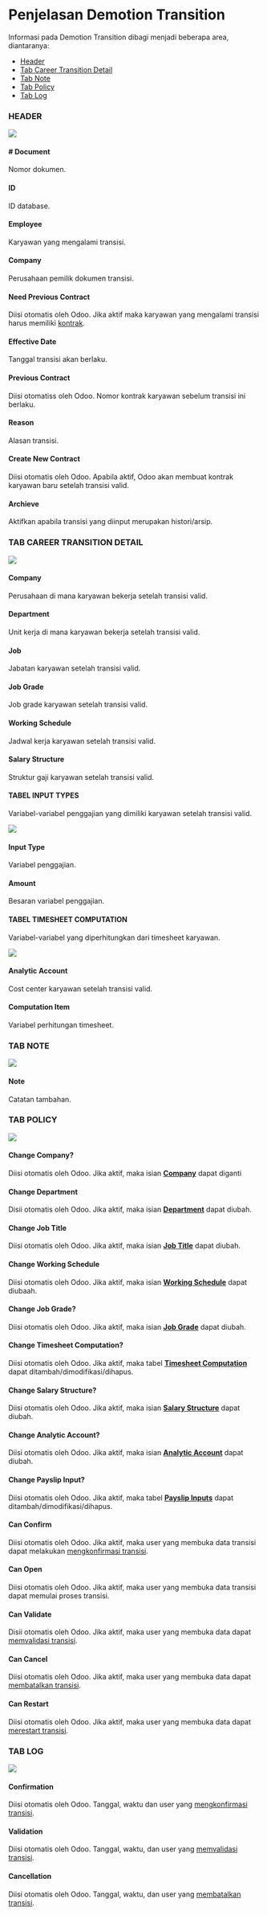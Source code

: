 # Penjelasan Demotion Transition

Informasi pada Demotion Transition dibagi menjadi beberapa area, diantaranya:
* [Header](#bagian-header)
* [Tab Career Transition Detail](#tab-career)
* [Tab Note](#tab-note)
* [Tab Policy](#tab-policy)
* [Tab Log](#tab-log)

### <a name="bagian-header">HEADER</a>

![](../../img/demotion-transition/header.png)

#### <a name="field-document"># Document</a>

Nomor dokumen.

#### <a name="field-id">ID</a>

ID database.

#### <a name="field-employee">Employee</a>

Karyawan yang mengalami transisi.

#### <a name="field-company">Company</a>

Perusahaan pemilik dokumen transisi.

#### <a name="field-previous-contract">Need Previous Contract</a>

Diisi otomatis oleh Odoo. Jika aktif maka karyawan yang mengalami transisi harus memiliki [kontrak](../employee-contract.md).

#### <a name="field-effective-date">Effective Date</a>

Tanggal transisi akan berlaku.

#### <a name="field-previous-contract">Previous Contract</a>

Diisi otomatiss oleh Odoo. Nomor kontrak karyawan sebelum transisi ini berlaku.

#### <a name="field-reason">Reason</a>

Alasan transisi.

#### <a name="field-create-new-contract">Create New Contract</a>

Diisi otomatis oleh Odoo. Apabila aktif, Odoo akan membuat kontrak karyawan baru setelah transisi valid.

#### <a name="field-archieve">Archieve</a>

Aktifkan apabila transisi yang diinput merupakan histori/arsip.

### <a name="tab-career">TAB CAREER TRANSITION DETAIL</a>

![](../../img/demotion-transition/transition-detail-1.png)

#### <a name="field-transisi-company">Company</a>

Perusahaan di mana karyawan bekerja setelah transisi valid.

#### <a name="field-transisi-department">Department</a>

Unit kerja di mana karyawan bekerja setelah transisi valid.

#### <a name="field-transisi-job">Job</a>

Jabatan karyawan setelah transisi valid.

#### <a name="field-transisi-job-grade">Job Grade</a>

Job grade karyawan setelah transisi valid.

#### <a name="field-transisi-working-schedule">Working Schedule</a>

Jadwal kerja karyawan setelah transisi valid.

#### <a name="field-transisi-salary-structure">Salary Structure</a>

Struktur gaji karyawan setelah transisi valid.

#### <a name="tabel-input-types">TABEL INPUT TYPES</a>

Variabel-variabel penggajian yang dimiliki karyawan setelah transisi valid.

![](../../img/demotion-transition/transition-detail-2.png)

#### <a name="field-transisi-input-type">Input Type</a>

Variabel penggajian.

#### <a name="field-transisi-input-type-amount">Amount</a>

Besaran variabel penggajian.

#### <a name="tabel-timesheet-computation">TABEL TIMESHEET COMPUTATION</a>

Variabel-variabel yang diperhitungkan dari timesheet karyawan.

![](../../img/demotion-transition/transition-detail-3.png)

#### <a name="field-transisi-analytic-account">Analytic Account</a>

Cost center karyawan setelah transisi valid.

#### <a name="field-transisi-computation-item">Computation Item</a>

Variabel perhitungan timesheet.

### <a name="tab-note">TAB NOTE</a>

![](../../img/demotion-transition/note.png)

#### <a name="field-note">Note</a>

Catatan tambahan.

### <a name="tab-policy">TAB POLICY</a>

![](../../img/demotion-transition/policy.png)

#### <a name="field-change-company">Change Company?</a>

Diisi otomatis oleh Odoo. Jika aktif, maka isian [**Company**](#field-transisi-company) dapat diganti

#### <a name="field-change-department">Change Department</a>

Disii otomatis oleh Odoo. Jika aktif, maka isian [**Department**](#field-transisi-department) dapat diubah.

#### <a name="field-change-job-title">Change Job Title</a>

Diisi otomatis oleh Odoo. Jika aktif, maka isian [**Job Title**](#field-transisi-job) dapat diubah.

#### <a name="field-change-working-schedule">Change Working Schedule</a>

Diisi otomatis oleh Odoo. Jika aktif, maka isian [**Working Schedule**](field-transisi-working-schedule) dapat diubaah.

#### <a name="field-change-job-grade">Change Job Grade?</a>

Diisi otomatis oleh Odoo. Jika aktif, maka isian [**Job Grade**](#field-transisi-job-grade) dapat diubah.

#### <a name="field-change-timesheet-computation">Change Timesheet Computation?</a>

Diisi otomatis oleh Odoo. Jika aktif, maka tabel [**Timesheet Computation**](#tabel-timesheet-computation) dapat ditambah/dimodifikasi/dihapus.

#### <a name="field-change-salary-structure">Change Salary Structure?</a>

Diisi otomatis oleh Odoo. Jika aktif, maka isian [**Salary Structure**](#field-transisi-salary-structure) dapat diubah.

#### <a name="field-change-analytic-account">Change Analytic Account?</a>

Diisi otomatis oleh Odoo. Jika aktif, maka isian [**Analytic Account**](#field-transisi-analytic-account) dapat diubah.

#### <a name="field-change-payslip-input">Change Payslip Input?</a>

Diisi otomatis oleh Odoo. Jika aktif, maka tabel [**Payslip Inputs**](#tabel-input-types) dapat ditambah/dimodifikasi/dihapus.

#### <a name="field-change-can-confirm">Can Confirm</a>

Diisi otomatis oleh Odoo. Jika aktif, maka user yang membuka data transisi dapat melakukan [mengkonfirmasi transisi](./mengkonfirmasi.md).

#### <a name="field-change-can-open">Can Open</a>

Diisi otomatis oleh Odoo. Jika aktif, maka user yang membuka data transisi dapat memulai proses transisi.

#### <a name="field-change-can-validate">Can Validate</a>

Disii otomatis oleh Odoo. Jika aktif, maka user yang membuka data dapat [memvalidasi transisi](./memvalidasi.md).

#### <a name="field-change-can-cancel">Can Cancel</a>

Diisi otomatis oleh Odoo. Jika aktif, maka user yang membuka data dapat [membatalkan transisi](./membatalkan.md).

#### <a name="field-change-can-restart">Can Restart</a>

Diisi otomatis oleh Odoo. Jika aktif, maka user yang membuka data dapat [merestart transisi](./merestart.md).

### <a name="tab-log">TAB LOG</a>

![](../../img/demotion-transition/log.png)

#### <a name="field-log-confirmation">Confirmation</a>

Diisi otomatis oleh Odoo. Tanggal, waktu dan user yang [mengkonfirmasi transisi](./mengkonfirmasi.md).

#### <a name="field-log-validation">Validation</a>

Diisi otomatis oleh Odoo. Tanggal, waktu, dan user yang [memvalidasi transisi](./memvalidasi.md).

#### <a name="field-log-cancellation">Cancellation</a>

Diisi otomatis oleh Odoo. Tanggal, waktu, dan user yang [membatalkan transisi](./membatalkan.md).

